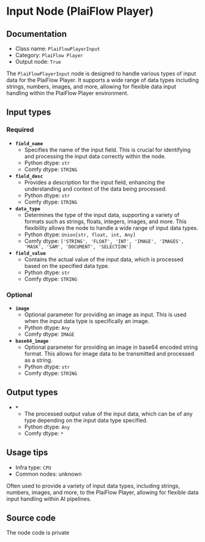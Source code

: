 # Input Node (PlaiFlow Player)
## Documentation
- Class name: `PlaiFlowPlayerInput`
- Category: `PlaiFlow Player`
- Output node: `True`

The `PlaiFlowPlayerInput` node is designed to handle various types of input data for the PlaiFlow Player. It supports a wide range of data types including strings, numbers, images, and more, allowing for flexible data input handling within the PlaiFlow Player environment.
## Input types
### Required
- **`field_name`**
    - Specifies the name of the input field. This is crucial for identifying and processing the input data correctly within the node.
    - Python dtype: `str`
    - Comfy dtype: `STRING`
- **`field_desc`**
    - Provides a description for the input field, enhancing the understanding and context of the data being processed.
    - Python dtype: `str`
    - Comfy dtype: `STRING`
- **`data_type`**
    - Determines the type of the input data, supporting a variety of formats such as strings, floats, integers, images, and more. This flexibility allows the node to handle a wide range of input data types.
    - Python dtype: `Union[str, float, int, Any]`
    - Comfy dtype: `['STRING', 'FLOAT', 'INT', 'IMAGE', 'IMAGES', 'MASK', 'SAM', 'DOCUMENT', 'SELECTION']`
- **`field_value`**
    - Contains the actual value of the input data, which is processed based on the specified data type.
    - Python dtype: `str`
    - Comfy dtype: `STRING`
### Optional
- **`image`**
    - Optional parameter for providing an image as input. This is used when the input data type is specifically an image.
    - Python dtype: `Any`
    - Comfy dtype: `IMAGE`
- **`base64_image`**
    - Optional parameter for providing an image in base64 encoded string format. This allows for image data to be transmitted and processed as a string.
    - Python dtype: `str`
    - Comfy dtype: `STRING`
## Output types
- **`*`**
    - The processed output value of the input data, which can be of any type depending on the input data type specified.
    - Python dtype: `Any`
    - Comfy dtype: `*`
## Usage tips
- Infra type: `CPU`
- Common nodes: unknown

Often used to provide a variety of input data types, including strings, numbers, images, and more, to the PlaiFlow Player, allowing for flexible data input handling within AI pipelines.
## Source code
The node code is private
